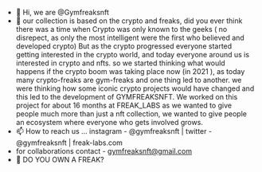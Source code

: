 - 👋 Hi, we are @Gymfreaksnft
- 🌱 our collection is based on the crypto and freaks, did you ever think
     there was a time when Crypto was only known to the geeks ( no disrepect,
     as only the most intelligent were the first who believed and developed crypto)
     But as the crypto progressed everyone started getting interested in the crypto world,
     and today everyone around us is interested in crypto and nfts.
     so we started thinking what would happens if the crypto boom was taking place now
     (in 2021 ), as today many crypto-freaks are gym-freaks and one thing led to another.
     we were thinking how some iconic crypto projects would have changed and this led to
     the development of GYMFREAKSNFT.
     We worked on this project for about 16 months at FREAK_LABS as we wanted to give
     people much more than just a nft collection, we wanted to give people an ecosystem
     where everyone who gets involved grows.
- 📫 How to reach us ...
     instagram - @gymfreaksnft |
     twitter - @gymfreaksnft |
     freak-labs.com
 -   for collaborations contact - gymfreaksnft@gmail.com
 - 👀 DO YOU OWN A FREAK?

<!---
Gymfreaksnft/Gymfreaksnft is a ✨ special ✨ repository because its `README.md` (this file) appears on your GitHub profile.
You can click the Preview link to take a look at your changes.
--->
